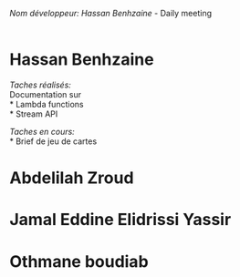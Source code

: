 *Nom développeur: Hassan Benhzaine* - Daily meeting<br><br>

# Hassan Benhzaine

*Taches réalisés:*<br>
    Documentation sur<br>
    * Lambda functions<br>
    * Stream API

*Taches en cours:*<br>
    * Brief de jeu de cartes<br>


# Abdelilah Zroud 

# Jamal Eddine Elidrissi Yassir

# Othmane boudiab


